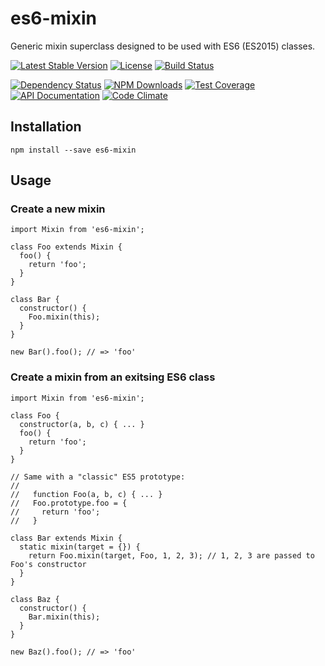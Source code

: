 es6-mixin
=========

Generic mixin superclass designed to be used with ES6 (ES2015) classes.

[![Latest Stable Version](https://img.shields.io/npm/v/es6-mixin.svg)](https://www.npmjs.com/package/es6-mixin)
[![License](https://img.shields.io/npm/l/es6-mixin.svg)](https://www.npmjs.com/package/es6-mixin)
[![Build Status](https://img.shields.io/travis/amercier/node-es6-mixin/master.svg)](https://travis-ci.org/amercier/node-es6-mixin)

[![Dependency Status](http://img.shields.io/gemnasium/amercier/node-es6-mixin.svg)](https://gemnasium.com/amercier/node-es6-mixin)
[![NPM Downloads](https://img.shields.io/npm/dm/es6-mixin.svg)](https://www.npmjs.com/package/es6-mixin)
[![Test Coverage](https://img.shields.io/codecov/c/github/amercier/node-es6-mixin/master.svg)](https://codecov.io/github/amercier/node-es6-mixin?branch=master)
[![API Documentation](https://doc.esdoc.org/github.com/amercier/node-es6-mixin/badge.svg)](https://doc.esdoc.org/github.com/amercier/node-es6-mixin/)
[![Code Climate](https://img.shields.io/codeclimate/github/amercier/node-es6-mixin.svg)](https://codeclimate.com/github/amercier/node-es6-mixin)

Installation
------------

    npm install --save es6-mixin

Usage
-----

### Create a new mixin

    import Mixin from 'es6-mixin';

    class Foo extends Mixin {
      foo() {
        return 'foo';
      }
    }

    class Bar {
      constructor() {
        Foo.mixin(this);
      }
    }

    new Bar().foo(); // => 'foo'

### Create a mixin from an exitsing ES6 class

    import Mixin from 'es6-mixin';

    class Foo {
      constructor(a, b, c) { ... }
      foo() {
        return 'foo';
      }
    }

    // Same with a "classic" ES5 prototype:
    //
    //   function Foo(a, b, c) { ... }
    //   Foo.prototype.foo = {
    //     return 'foo';
    //   }

    class Bar extends Mixin {
      static mixin(target = {}) {
        return Foo.mixin(target, Foo, 1, 2, 3); // 1, 2, 3 are passed to Foo's constructor
      }
    }

    class Baz {
      constructor() {
        Bar.mixin(this);
      }
    }

    new Baz().foo(); // => 'foo'
